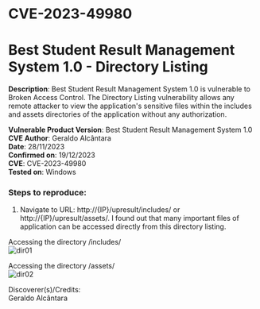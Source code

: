 # CVE-2023-49980
# Best Student Result Management System 1.0 - Directory Listing

**Description**: Best Student Result Management System 1.0 is vulnerable to Broken Access Control. The Directory Listing vulnerability allows any remote attacker to view the application's sensitive files within the includes and assets directories of the application without any authorization.

**Vulnerable Product Version**: Best Student Result Management System 1.0  
**CVE Author**: Geraldo Alcântara  
**Date**: 28/11/2023  
**Confirmed on**: 19/12/2023  
**CVE**: CVE-2023-49980   
**Tested on**: Windows  
### Steps to reproduce:  
1. Navigate to URL: http://{IP}/upresult/includes/ or http://{IP}/upresult/assets/. I found out that many important files of application can be accessed directly from this directory listing.  

Accessing the directory /includes/  
![dir01](https://github.com/geraldoalcantara/dir-listin-Best_Student_Result_Management_System/assets/152064551/3f06fea7-0265-482c-9d1c-0c14575d2e33)  

Accessing the directory /assets/  
![dir02](https://github.com/geraldoalcantara/dir-listin-Best_Student_Result_Management_System/assets/152064551/e06b7357-b22a-4a60-a55c-c92b5c67ed01)  

Discoverer(s)/Credits:  
Geraldo Alcântara
